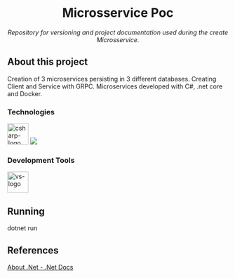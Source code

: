 <h1 align="center">Microsservice Poc</h1>
<p align="center"><i>Repository for versioning and project documentation used during the create Microsservice.</i></p>

##  About this project
Creation of 3 microservices persisting in 3 different databases. Creating Client and Service with GRPC. Microservices developed with C#, .net core and Docker.

### Technologies
<p display="inline-block">
    <img width="48" src="https://www.freeiconspng.com/uploads/c-logo-icon-18.png" alt="csharp-logo"/>
  <img src="https://img.icons8.com/fluency/48/000000/docker.png"/>
  
  
</p>
                                                                                                  
### Development Tools

<p display="inline-block">
  <img width="48" src="https://static.wikia.nocookie.net/logopedia/images/e/ec/Microsoft_Visual_Studio_2022.svg" alt="vs-logo"/>
</p>

## Running
dotnet run


## References
[About .Net - .Net Docs](https://docs.microsoft.com/pt-br/dotnet/fundamentals/)

